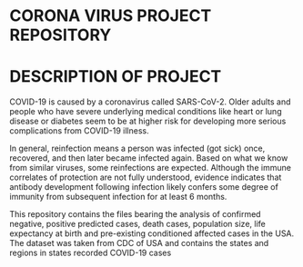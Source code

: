 # CORONA VIRUS PROJECT REPOSITORY

# DESCRIPTION OF PROJECT
COVID-19 is caused by a coronavirus called SARS-CoV-2. Older adults and people who have severe underlying medical 
conditions like heart or lung disease or diabetes seem to be at higher risk for developing more serious complications from COVID-19 illness.

In general, reinfection means a person was infected (got sick) once, recovered, and then later became infected again. Based on what we know
from similar viruses, some reinfections are expected. Although the immune correlates of protection are not fully understood, evidence indicates 
that antibody development following infection likely confers some degree of immunity from subsequent infection for at least 6 months.

This repository contains the files bearing the analysis of confirmed negative, positive predicted cases, death cases, population size, life expectancy at birth
and pre-existing conditioned affected cases in the USA. The dataset was taken from CDC of USA and contains the states and regions in states recorded COVID-19 cases

